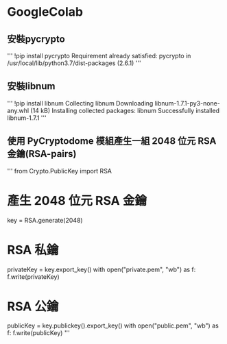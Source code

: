 # GoogleColab

## 安裝pycrypto
'''
  !pip install pycrypto
  Requirement already satisfied: pycrypto in /usr/local/lib/python3.7/dist-packages (2.6.1)
'''
 
## 安裝libnum 
'''
  !pip install libnum
  Collecting libnum
  Downloading libnum-1.7.1-py3-none-any.whl (14 kB)
  Installing collected packages: libnum
  Successfully installed libnum-1.7.1
'''

## 使用 PyCryptodome 模組產生一組 2048 位元 RSA 金鑰(RSA-pairs)
'''
from Crypto.PublicKey import RSA

# 產生 2048 位元 RSA 金鑰
key = RSA.generate(2048)

# RSA 私鑰
privateKey = key.export_key()
with open("private.pem", "wb") as f:
    f.write(privateKey)

# RSA 公鑰
publicKey = key.publickey().export_key()
with open("public.pem", "wb") as f:
    f.write(publicKey)
'''
